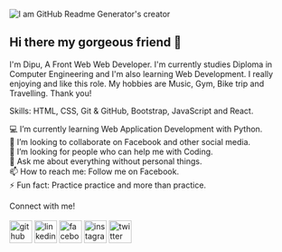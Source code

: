 ![I am GitHub Readme Generator's creator](https://media.licdn.com/dms/image/D4E16AQE4ZPDCx-IYBA/profile-displaybackgroundimage-shrink_350_1400/0/1684926473847?e=1714003200&v=beta&t=4iMdI4IRAfopV5rIZ3AChP9GbGGCK6Y-gLBoMQ1ss90)

## Hi there my gorgeous friend 👋

I'm Dipu, A Front Web Web Developer. I'm currently studies Diploma in Computer Engineering and I'm also learning Web Development. I really enjoying and like this role. My hobbies are Music, Gym, Bike trip and Travelling. Thank you!

Skills: HTML, CSS, Git & GitHub, Bootstrap, JavaScript and React.

💻    I’m currently learning Web Application Development with Python. <br>
👯    I’m looking to collaborate on Facebook and other social media. <br>
🤔    I’m looking for people who can help me with Coding. <br>
💬    Ask me about everything without personal things. <br>
📫    How to reach me: Follow me on Facebook. <br>
⚡    Fun fact: Practice practice and more than practice.

Connect with me! <br><br>
[<img src='https://cdn.jsdelivr.net/npm/simple-icons@3.0.1/icons/github.svg' alt='github' height='40'>](https://github.com/https://github.com/dipu-ray)  [<img src='https://cdn.jsdelivr.net/npm/simple-icons@3.0.1/icons/linkedin.svg' alt='linkedin' height='40'>](https://www.linkedin.com/in/https://www.linkedin.com/in/dipu-ray//)  [<img src='https://cdn.jsdelivr.net/npm/simple-icons@3.0.1/icons/facebook.svg' alt='facebook' height='40'>](https://www.facebook.com/https://www.facebook.com/dipu.591)  [<img src='https://cdn.jsdelivr.net/npm/simple-icons@3.0.1/icons/instagram.svg' alt='instagram' height='40'>](https://www.instagram.com/https://www.instagram.com/dipu_ray.16//)  [<img src='https://cdn.jsdelivr.net/npm/simple-icons@3.0.1/icons/twitter.svg' alt='twitter' height='40'>](https://twitter.com/https://twitter.com/dipu_ray23) 
